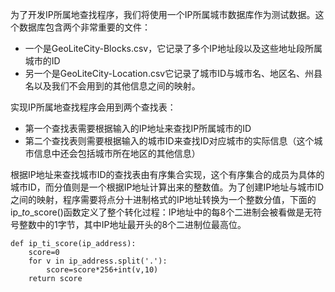 为了开发IP所属地查找程序，我们将使用一个IP所属城市数据库作为测试数据。这个数据库包含两个非常重要的文件：

* 一个是GeoLiteCity-Blocks.csv，它记录了多个IP地址段以及这些地址段所属城市的ID
* 另一个是GeoLiteCity-Location.csv它记录了城市ID与城市名、地区名、州县名以及我们不会用到的其他信息之间的映射。

实现IP所属地查找程序会用到两个查找表：

* 第一个查找表需要根据输入的IP地址来查找IP所属城市的ID
* 第二个查找表则需要根据输入的城市ID来查找ID对应城市的实际信息（这个城市信息中还会包括城市所在地区的其他信息）

根据IP地址来查找城市ID的查找表由有序集合实现，这个有序集合的成员为具体的城市ID，而分值则是一个根据IP地址计算出来的整数值。为了创建IP地址与城市ID之间的映射，程序需要将点分十进制格式的IP地址转换为一个整数分值，下面的ip\__to_\_score\(\)函数定义了整个转化过程：IP地址中的每8个二进制会被看做是无符号整数中的1字节，其中IP地址最开头的8个二进制位最高位。

```
def ip_ti_score(ip_address):
    score=0
    for v in ip_address.split('.'):
        score=score*256+int(v,10)
    return score

```



